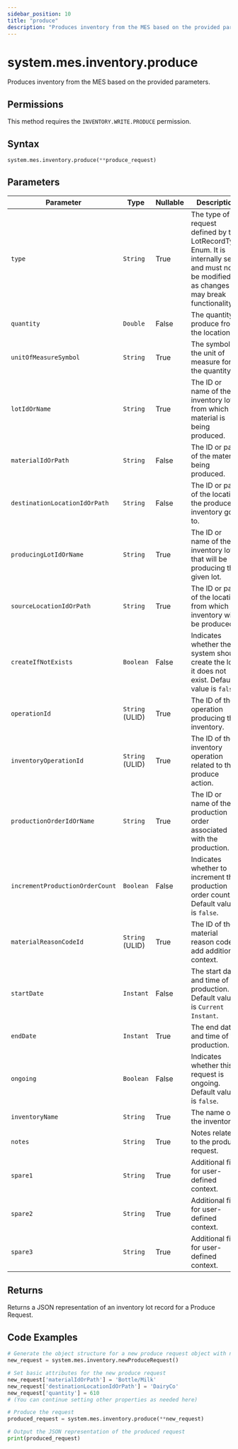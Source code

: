 ```yaml
---
sidebar_position: 10
title: "produce"
description: "Produces inventory from the MES based on the provided parameters."
---
```


# system.mes.inventory.produce

Produces inventory from the MES based on the provided parameters.


## Permissions

This method requires the `INVENTORY.WRITE.PRODUCE` permission.

## Syntax

```python
system.mes.inventory.produce(**produce_request)
```

## Parameters

| Parameter                       | Type            | Nullable | Description                                                                                                                               |
|---------------------------------|-----------------|----------|-------------------------------------------------------------------------------------------------------------------------------------------|
| `type`                          | `String`        | True     | The type of request defined by the LotRecordType Enum. It is internally set and must not be modified, as changes may break functionality. |
| `quantity`                      | `Double`        | False    | The quantity to produce from the location.                                                                                                |
| `unitOfMeasureSymbol`           | `String`        | True     | The symbol of the unit of measure for the quantity.                                                                                       |
| `lotIdOrName`                   | `String`        | True     | The ID or name of the inventory lot from which the material is being produced.                                                            |
| `materialIdOrPath`              | `String`        | False    | The ID or path of the material being produced.                                                                                            |
| `destinationLocationIdOrPath`   | `String`        | False    | The ID or path of the location the produced inventory goes to.                                                                            |
| `producingLotIdOrName`          | `String`        | True     | The ID or name of the inventory lot that will be producing the given lot.                                                                 |
| `sourceLocationIdOrPath`        | `String`        | True     | The ID or path of the location from which inventory will be produced.                                                                     |
| `createIfNotExists`             | `Boolean`       | False    | Indicates whether the system should create the lot if it does not exist. Default value is `false`.                                        |
| `operationId`                   | `String` (ULID) | True     | The ID of the operation producing this inventory.                                                                                         |
| `inventoryOperationId`          | `String` (ULID) | True     | The ID of the inventory operation related to this produce action.                                                                         |
| `productionOrderIdOrName`       | `String`        | True     | The ID or name of the production order associated with the production.                                                                    |
| `incrementProductionOrderCount` | `Boolean`       | False    | Indicates whether to increment the production order count. Default value is `false`.                                                      |
| `materialReasonCodeId`          | `String` (ULID) | True     | The ID of the material reason code to add additional context.                                                                             |
| `startDate`                     | `Instant`       | False    | The start date and time of the production. Default value is `Current Instant`.                                                            |
| `endDate`                       | `Instant`       | True     | The end date and time of the production.                                                                                                  |
| `ongoing`                       | `Boolean`       | False    | Indicates whether this request is ongoing. Default value is `false`.                                                                      |
| `inventoryName`                 | `String`        | True     | The name of the inventory.                                                                                                                |
| `notes`                         | `String`        | True     | Notes related to the produce request.                                                                                                     |
| `spare1`                        | `String`        | True     | Additional field for user-defined context.                                                                                                |
| `spare2`                        | `String`        | True     | Additional field for user-defined context.                                                                                                |
| `spare3`                        | `String`        | True     | Additional field for user-defined context.                                                                                                |

## Returns

Returns a JSON representation of an inventory lot record for a Produce Request.

## Code Examples

```python
# Generate the object structure for a new produce request object with no initial arguments
new_request = system.mes.inventory.newProduceRequest()

# Set basic attributes for the new produce request
new_request['materialIdOrPath'] = 'Bottle/Milk'
new_request['destinationLocationIdOrPath'] = 'DairyCo'
new_request['quantity'] = 610
# (You can continue setting other properties as needed here)

# Produce the request
produced_request = system.mes.inventory.produce(**new_request)

# Output the JSON representation of the produced request
print(produced_request)
```
